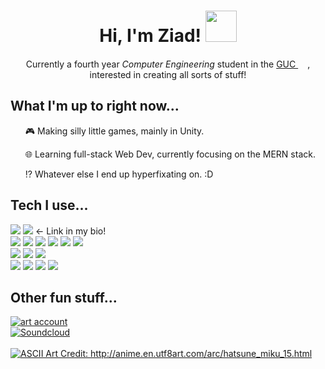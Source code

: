 <h1 align = "center">Hi, I'm Ziad!  <img src="https://media1.giphy.com/media/Hfvg229hwYn7AXRVHJ/giphy.gif" width="50"></h1>
<p align = "center">Currently a fourth year <em>Computer Engineering</em> student in the <a href="https://www.guc.edu.eg/">GUC </a><img src="https://www.guc.edu.eg/20years/img/emblem-guc.png" height="15">, interested in creating all sorts of stuff!</p>

<h2>What I'm up to right now...</h2>
<list>
  <ul><p>🎮 Making silly little games, mainly in Unity.</p></ul>
  <ul><p>🌐 Learning full-stack Web Dev, currently focusing on the MERN stack.</p></ul>
  <ul><p>⁉️ Whatever else I end up hyperfixating on. :D</p></ul>
</list>

<h2>Tech I use...</h2>
<div>
  <img src="https://img.shields.io/badge/github-%23181717.svg?&style=flat&logo=github&logoColor=white" />
  <img src="https://img.shields.io/badge/itch.io-%23FA5C5C.svg?&style=flat&logo=itch.io&logoColor=white" />
  <span><- Link in my bio!</span>
</div>
<div>
  <img src="https://custom-icon-badges.demolab.com/badge/c%23-%23239120.svg?logo=cshrp&logoColor=white" />
  <img src="https://img.shields.io/badge/python-%233776AB.svg?&style=flat&logo=python&logoColor=white"/>
  <img src="https://img.shields.io/badge/java-teal?logo=oracle&logoColor=white" />
  <img src="https://img.shields.io/badge/javascript-F7DF1E?logo=javascript&logoColor=000" />
  <img src="https://img.shields.io/badge/html5-%23E34F26.svg?&style=flat&logo=html5&logoColor=white" />
  <img src="https://img.shields.io/badge/css3-%231572B6.svg?&style=flat&logo=css3&logoColor=white" />
</div>
<div>
  <img src="https://img.shields.io/badge/unity-%23000000.svg?&style=flat&logo=unity&logoColor=white" />
  <img src="https://img.shields.io/badge/react-%2320232a.svg?logo=react&logoColor=%2361DAFB" />
  <img src="https://img.shields.io/badge/tailwind%20css-%2338B2AC.svg?logo=tailwind-css&logoColor=white" />
</div>
<div>
  <img src="https://img.shields.io/badge/jetbrains-%23000000.svg?&style=flat&logo=jetbrains&logoColor=white" />
  <img src="https://custom-icon-badges.demolab.com/badge/visual%20studio%20code-0078d7.svg?logo=vsc&logoColor=white"/>
  <img src="https://img.shields.io/badge/linux%20mint-87CF3E?logo=linuxmint&logoColor=fff" />
  <img src="https://img.shields.io/badge/notion-%23000000.svg?&style=flat&logo=notion&logoColor=white" />
</div>

<h2>Other fun stuff...</h2>
<div>
  <a href = "https://www.instagram.com/jermafan2003/">
  <img alt="art account" src="https://img.shields.io/badge/instagram-my_art!-deeppink?style=flat&logo=instagram&logoColor=orange">
</div>
<div>
  <a href = "https://soundcloud.com/stayedfiddle">
  <img alt="Soundcloud" src="https://img.shields.io/badge/soundcloud-my_music!-darkorange?style=flat&logo=soundcloud&logoColor=orange">
</div>

<br/>

<img src = "https://github.com/ZiadElGendy/ZiadElGendy/assets/108495973/42166e9c-2472-4e03-bf60-757e4cef777d" alt ="ASCII Art Credit: http://anime.en.utf8art.com/arc/hatsune_miku_15.html">
